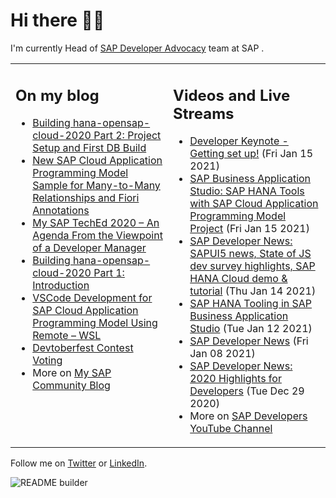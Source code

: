
# Hi there 👋🏼

I'm currently Head of [SAP Developer Advocacy](https://developers.sap.com/) team at SAP .

<table><tr><td valign="top" width="50%">
 
## On my blog
- [Building hana-opensap-cloud-2020 Part 2: Project Setup and First DB Build](https://blogs.sap.com/?p=1258763) 
- [New SAP Cloud Application Programming Model Sample for Many-to-Many Relationships and Fiori Annotations](https://blogs.sap.com/2020/12/21/new-sap-cloud-application-programming-model-sample-for-many-to-many-relationships-and-fiori-annotations/) 
- [My SAP TechEd 2020 – An Agenda From the Viewpoint of a Developer Manager](https://blogs.sap.com/2020/11/13/my-sap-teched-2020-an-agenda-from-the-viewpoint-of-a-developer-manager/) 
- [Building hana-opensap-cloud-2020 Part 1: Introduction](https://blogs.sap.com/?p=1219900) 
- [VSCode Development for SAP Cloud Application Programming Model Using Remote – WSL](https://blogs.sap.com/2020/11/10/vscode-development-for-sap-cloud-application-programming-model-using-remote-wsl/) 
- [Devtoberfest Contest Voting](https://blogs.sap.com/2020/11/09/devtoberfest-contest-voting/) 
- More on [My SAP Community Blog](https://people.sap.com/thomas.jung#content:blogposts)
</td>
  
<td valign="top" width="50%">
  
## Videos and Live Streams
- [Developer Keynote - Getting set up!](https://www.youtube.com/watch?v=9Q-84fxe0Jg) (Fri Jan 15 2021)
- [SAP Business Application Studio: SAP HANA Tools with SAP Cloud Application Programming Model Project](https://www.youtube.com/watch?v=nPES1Sf9afM) (Fri Jan 15 2021)
- [SAP Developer News: SAPUI5 news, State of JS dev survey highlights, SAP HANA Cloud demo & tutorial](https://www.youtube.com/watch?v=hiaKmUoo9Wk) (Thu Jan 14 2021)
- [SAP HANA Tooling in SAP Business Application Studio](https://www.youtube.com/watch?v=IKIeQ8Sv7Tw) (Tue Jan 12 2021)
- [SAP Developer News](https://www.youtube.com/watch?v=o4CU8DxBcSs) (Fri Jan 08 2021)
- [SAP Developer News: 2020 Highlights for Developers](https://www.youtube.com/watch?v=_gqcNrISg5Y) (Tue Dec 29 2020)
- More on [SAP Developers YouTube Channel](https://www.youtube.com/channel/UCNfmelKDrvRmjYwSi9yvrMg)
</td></tr></table>

Follow me on [Twitter](https://twitter.com/thomas_jung) or [LinkedIn](https://www.linkedin.com/in/thomasjungsap/).

![README builder](https://github.com/jung-thomas/jung-thomas/workflows/README%20builder/badge.svg)



